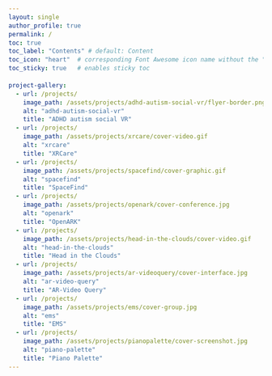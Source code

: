 ```yaml
---
layout: single
author_profile: true
permalink: /
toc: true
toc_label: "Contents" # default: Content
toc_icon: "heart"  # corresponding Font Awesome icon name without the "fa" prefix
toc_sticky: true   # enables sticky toc

project-gallery:
  - url: /projects/
    image_path: /assets/projects/adhd-autism-social-vr/flyer-border.png
    alt: "adhd-autism-social-vr"
    title: "ADHD autism social VR"
  - url: /projects/
    image_path: /assets/projects/xrcare/cover-video.gif
    alt: "xrcare"
    title: "XRCare"
  - url: /projects/
    image_path: /assets/projects/spacefind/cover-graphic.gif
    alt: "spacefind"
    title: "SpaceFind"
  - url: /projects/
    image_path: /assets/projects/openark/cover-conference.jpg
    alt: "openark"
    title: "OpenARK"
  - url: /projects/
    image_path: /assets/projects/head-in-the-clouds/cover-video.gif
    alt: "head-in-the-clouds"
    title: "Head in the Clouds"
  - url: /projects/
    image_path: /assets/projects/ar-videoquery/cover-interface.jpg
    alt: "ar-video-query"
    title: "AR-Video Query"
  - url: /projects/
    image_path: /assets/projects/ems/cover-group.jpg
    alt: "ems"
    title: "EMS"
  - url: /projects/
    image_path: /assets/projects/pianopalette/cover-screenshot.jpg
    alt: "piano-palette"
    title: "Piano Palette"
---
```



<style>
    .logo-wrap {
        width: 150px;
        height: 200px;
        float: right; 
        margin-right: 20px;
        margin-left: 10px;
        margin-top: 50px;
    }
</style>

<head>
    <!-- Google tag (gtag.js) -->
    <script async src="https://www.googletagmanager.com/gtag/js?id=G-G1EYLXGHXK"></script>
    <script>
    window.dataLayer = window.dataLayer || [];
    function gtag(){dataLayer.push(arguments);}
    gtag('js', new Date());

    gtag('config', 'G-G1EYLXGHXK');
    </script>
</head>

<div class="logo-wrap">
    <img src="/assets/profile/cornell-tech-logo.png">
</div>

# About Me

## Academic Summary

I am a 2nd year PhD student in Computer Science at **[Cornell Tech](https://tech.cornell.edu)** ([Cornell University's](https://www.cs.cornell.edu) NYC graduate campus.

I am advised by **[Prof. Shiri Azenkot](https://shiriazenkot.wixsite.com/shiri-azenkot)** in the **Enhancing Ability Lab**. I am also a member of the [XR Collaboratory](https://xr.cornell.edu/collaboratory).

My current research in **human-computer interaction** focuses on the intersection of **extended / virtual / augmented reality (XR / VR / AR)** and **mental health + accessibility**. My past projects has spanned various application areas such as healthcare, music, and architecture.

## Personal
I am **anti-capitalist** + leftist + probably Communist + pro-Palestine + pro-union.

I self-identify with **neurodivergence** + cyclothymia (milder form of bipolar mood disorder / manic depression) + being on the autism spectrum (though I acknowledge my privilege of being able to mask much of my symptoms situationally for less-than-comfortable social / work settings) + comorbid depression + anxiety + chronic pain.

I feel pretty **gender-fluid**, with very little gender dysphoria nowadays. I also acknowledge this privilege of being able to choose to mask situationally, in comparison to many trans / nonbinary folks who cannot do so. I do wish to explore gender expression and identity more in the coming future. 


# Projects

## Gallery

{% include gallery layout="half" id="project-gallery"%}

## Reflections

I feel grateful to be working in this space alongside like-minded
collaborators towards what we hope can be meaningful social change. 
Yet I have learned to feel even more gratitude for people who see 
things differently, those who cannot help but express surprise, doubt, 
fear, worry, or criticism in the face of this research field. After all, 
XR has become largely synonymous with the metaverse and other dystopian 
visions of late-stage capitalism. I resonate with the opinion that big tech
companies and leadership in recent years have done little to inspire 
hope in collective good, social safety nets, or prioritization of people 
over profits. I deeply admire those who refuse to just idolize modern day 
technology. We cannot let "innovation" whitewash or excacerbate the troubling 
flaws in our current exploitative systems that continue to fail vulnerable populations.

At the same time, I try to remind myself how XR and technology 
can allure us with the hope of a better future. For example,
I love how XR can blend the physical and virtual worlds of its users, 
enabling immersive social interaction and expressive collaboration. 
I appreciate that XR interfaces exist in the same 
3D world as us, making digital technology more intuitive and natural 
for us to use. I enjoy the interdisciplinary nature of XR; it can extend 
to nearly any social context, including the healthcare and accessibility 
settings I work in today. I hope to continue working on XR projects with 
the aim of helping those in need or directly building up the skills to do so.

# Previously

Previously, I graduated from **UC Berkeley** with a B.S. in Electrical 
Engineering and Computer Science as a member of the **[Berkeley EECS Honors Program](https://eecs.berkeley.edu/resources/undergrads/honors)**. I worked under the supervision of **[Prof. Bjoern Hartmann](https://people.eecs.berkeley.edu/~bjoern)**
in the **[Jacobs Institute for Design Innovation](https://jacobsinstitute.berkeley.edu)**, **[Prof. Luisa Caldas](https://ced.berkeley.edu/people/luisa-caldas)** in the **[XR Lab](https://xrlab.berkeley.edu)**, and **[Dr. Allen Yang](https://vivecenter.berkeley.edu/people/allen-y-yang)** in the **[FHL Vive Center for Enhanced Reality](https://vivecenter.berkeley.edu)**

After finishing my undergraduate in 2021, I deferred 
my PhD admission to take a gap year. Post COVID burnout, 
I wanted to catch my breath and work on recuperating my mental health. 
I later interned as a technical exhibit designer at the 
**[National Museum of Mathematics](https://momath.org)**.
I was also fortunate enough to have the means to travel to various parts of the world.


